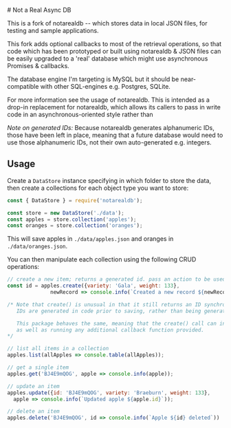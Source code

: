 # Not a Real Async DB

This is a fork of notarealdb -- which stores data in local JSON files, for testing and sample applications.

This fork adds optional callbacks to most of the retrieval operations, so that code which has been prototyped or built using notarealdb & JSON files can be easily upgraded to a 'real' database which might use asynchronous Promises & callbacks.

The database engine I'm targeting is MySQL but it should be near-compatible with other SQL-engines e.g. Postgres, SQLite.

For more information see the usage of notarealdb. This is intended as a drop-in replacement for notarealdb, which allows its callers to pass in write code in an asynchronous-oriented style rather than 

_Note on generated IDs:_ Because notarealdb generates alphanumeric IDs, those have been left in place, meaning that a future database would need to use those alphanumeric IDs, not their own auto-generated e.g. integers.

## Usage

Create a `DataStore` instance specifying in which folder to store the data, then create a collections for each object type you want to store:

```js
const { DataStore } = require('notarealdb');

const store = new DataStore('./data');
const apples = store.collection('apples');
const oranges = store.collection('oranges');
```

This will save apples in `./data/apples.json` and oranges in `./data/oranges.json`.

You can then manipulate each collection using the following CRUD operations:

```js
// create a new item; returns a generated id. pass an action to be used post-creation
const id = apples.create({variety: 'Gala', weight: 133},
              newRecord => console.info(`Created a new record ${newRecord}`)); // => 'BJ4E9mQOG'

/* Note that create() is unusual in that it still returns an ID synchronously. This is because in notarealdb the 
   IDs are generated in code prior to saving, rather than being generated by the underlying database engine itself.

   This package behaves the same, meaning that the create() call can in fact also return the ID of the new record OK,
   as well as running any additional callback function provided.
*/

// list all items in a collection
apples.list(allApples => console.table(allApples));

// get a single item
apples.get('BJ4E9mQOG', apple => console.info(apple));

// update an item
apples.update({id: 'BJ4E9mQOG', variety: 'Braeburn', weight: 133},
  apple => console.info(`Updated apple ${apple.id}`));

// delete an item
apples.delete('BJ4E9mQOG', id => console.info(`Apple ${id} deleted`))
```

